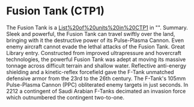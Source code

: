 # Fusion Tank (CTP1)

The Fusion Tank is a [List%20of%20units%20in%20CTP1](unit) in "".
Summary.
Sleek and powerful, the Fusion Tank can travel swiftly over the land, bringing with it the destructive power of its Pulse-Plasma Cannon. Even enemy aircraft cannot evade the lethal attacks of the Fusion Tank.
Great Library entry.
Constructed from improved ultrapressure and hovercraft technologies, the powerful Fusion Tank was adept at moving its massive tonnage across difficult terrain and shallow water. Reflective anti-energy shielding and a kinetic-reflex forcefield gave the F-Tank unmatched defensive armor from the 23rd to the 26th century. The F-Tank's 105mm Pulse-Plasma Cannon (PPC) obliterated enemy targets in just seconds. In 2212 a contingent of Saudi Arabian F-Tanks decimated an invasion force which outnumbered the contingent two-to-one.